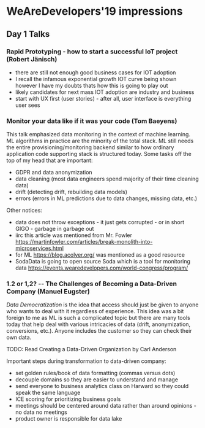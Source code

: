 # WeAreDevelopers'19 impressions

## Day 1 Talks

### Rapid Prototyping - how to start a successful IoT project (Robert Jänisch)

- there are still not enough good business cases for IOT adoption
- I recall the infamous exponential growth IOT curve being shown however I have my doubts thats how this is going to play out
- likely candidates for next mass IOT adoption are industry and business
- start with UX first (user stories) - after all, user interface is everything user sees

### Monitor your data like if it was your code (Tom Baeyens)

This talk emphasized data monitoring in the context of machine learning. ML algorithms in practice are the minority of the total stack.
ML still needs the entire provisioning/monitoring backend similar to how ordinary application code supporting stack is structured today.
Some tasks off the top of my head that are important:
- GDPR and data anonymization
- data cleaning (most data engineers spend majority of their time cleaning data)
- drift (detecting drift, rebuilding data models)
- errors (errors in ML predictions due to data changes, missing data, etc.)

Other notices:
- data does not throw exceptions - it just gets corrupted - or in short GIGO - garbage in garbage out
- iirc this article was mentioned from Mr. Fowler https://martinfowler.com/articles/break-monolith-into-microservices.html
- for ML https://blog.acolyer.org/ was mentioned as a good resource
- SodaData is going to open source Soda which is a tool for monitoring data https://events.wearedevelopers.com/world-congress/program/

### 1.2 or 1,2? -- The Challenges of Becoming a Data-Driven Company (Manuel Eugster)

*Data Democratization* is the idea that access should just be given to anyone who wants to deal with it regardless of experience.
This idea was a bit foreign to me as ML is such a complicated topic but there are many tools today that help deal with various
	intricacies of data (drift, anonymization, conversions, etc.). Anyone includes the customer so they can check their own data.

TODO: Read Creating a Data-Driven Organization by Carl Anderson

Important steps during transformation to data-driven company:
- set golden rules/book of data formatting (commas versus dots)
- decouple domains so they are easier to understand and manage
- send everyone to business analytics class on Harward so they could speak the same language
- ICE scoring for prioritizing business goals
- meetings should be centered around data rather than around opinions - no data no meetings
- product owner is responsible for data lake
